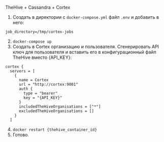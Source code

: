 TheHive + Cassandra + Cortex

1. Создать в директории с ```docker-compose.yml``` файл ```.env``` и добавить в него:
```
job_directory=/tmp/cortex-jobs
```
2. ```docker-compose up```
3. Создать в Cortex организацию и пользователя. Сгенерировать API ключ для пользователя и вставить его в конфигурационный файл TheHive вместо {API_KEY}:
```
cortex {
  servers = [
    {
      name = Cortex
      url = "http://cortex:9001"
      auth {
        type = "bearer"
        key = "{API_KEY}"
      }
      includedTheHiveOrganisations = ["*"]
      excludedTheHiveOrganisations = []
    }
  ]
```
4. ```docker restart {thehive_container_id}```
5. Готово.
